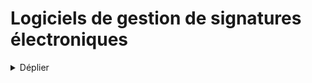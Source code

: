 # Logiciels de gestion de signatures électroniques


<details>
<summary>Déplier</summary>
  
  - [DocuSeal](https://www.docuseal.co/)) (Permet de créer des signatures électroniques en mode SaaS ou hébergé sur son propre serveur)

 </details>  
